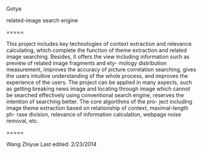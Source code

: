 Gotya

related-image search engine

=====

This project includes key technologies of context extraction and relevance calculating, 
which complete the function of theme extraction and related image searching. Besides, it 
offers the view including information such as preview of related image fragments and ety-
mology distribution measurement, improves the accuracy of picture correlation searching, 
gives the users intuitive understanding of the whole process, and improves the experience 
of the users. The project can be applied in many aspects, such as getting breaking news 
image and locating through image which cannot be searched effectively using conventional 
search engine, reserves the intention of searching better. The core algorithms of the pro-
ject including image theme extraction based on relationship of context, maximal-length ph-
rase division, relevance of information calculation, webpage noise removal, etc.

=====

Wang Zhiyue
Last edited: 2/23/2014
